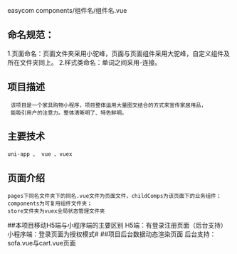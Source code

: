 easycom components/组件名/组件名.vue
## 命名规范：
   1.页面命名：页面文件夹采用小驼峰，页面与页面组件采用大驼峰，自定义组件及所在文件夹同上。
   2.样式类命名：单词之间采用-连接。
## 项目描述
     该项目是一个家具购物小程序，项目整体运用大量图文结合的方式来宣传家居用品，
	 能吸引用户的注意力。整体清晰明了、特色鲜明。
## 主要技术
    uni-app 、 vue 、vuex
## 页面介绍
    pages下同名文件夹下的同名.vue文件为页面文件，childComps为该页面下的业务组件；
	components为可复用组件文件夹；
	store文件夹为vuex全局状态管理文件夹
##本项目移动H5端与小程序端的主要区别
  H5端：有登录注册页面（后台支持）
  小程序端：登录页面为授权模式#
##项目后台数据动态渲染页面
   后台支持：sofa.vue与cart.vue页面
   